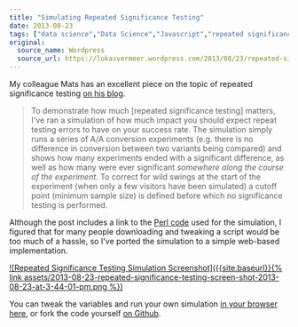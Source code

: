 ```yaml
---
title: "Simulating Repeated Significance Testing"
date: 2013-08-23
tags: ["data science","Data Science","Javascript","repeated significance testing","Statistics","statistics"]
original:
  source_name: Wordpress
  source_url: https://lukasvermeer.wordpress.com/2013/08/23/repeated-significance-testing/
---
```


My colleague Mats has an excellent piece on the topic of repeated significance testing [on his blog](http://www.einarsen.no/is-your-ab-testing-effort-just-chasing-statistical-ghosts/).
> To demonstrate how much [repeated significance testing] matters, I've ran a simulation of how much impact you should expect repeat testing errors to have on your success rate.
The simulation simply runs a series of A/A conversion experiments (e.g. there is no difference in conversion between two variants being compared) and shows how many experiments ended with a significant difference, as well as how many were ever significant _somewhere along the course of the experiment_. To correct for wild swings at the start of the experiment (when only a few visitors have been simulated) a cutoff point (minimum sample size) is defined before which no significance testing is performed.

Although the post includes a link to the [Perl code](https://gist.github.com/anonymous/2945361) used for the simulation, I figured that for many people downloading and tweaking a script would be too much of a hassle, so I've ported the simulation to a simple web-based implementation.

[![Repeated Significance Testing Simulation Screenshot]({{site.baseurl}}{% link assets/2013-08-23-repeated-significance-testing-screen-shot-2013-08-23-at-3-44-01-pm.png %})](http://www.lukasvermeer.nl/projects/significance/)

You can tweak the variables and run your own simulation [in your browser here](http://www.lukasvermeer.nl/projects/significance/), or fork the code yourself [on Github](https://github.com/lukasvermeer/significance).